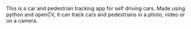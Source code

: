 This is a car and pedestrian tracking app for self driving cars. Made using python and openCV, it can track cars and pedestrians in a photo, video or on a camera.
